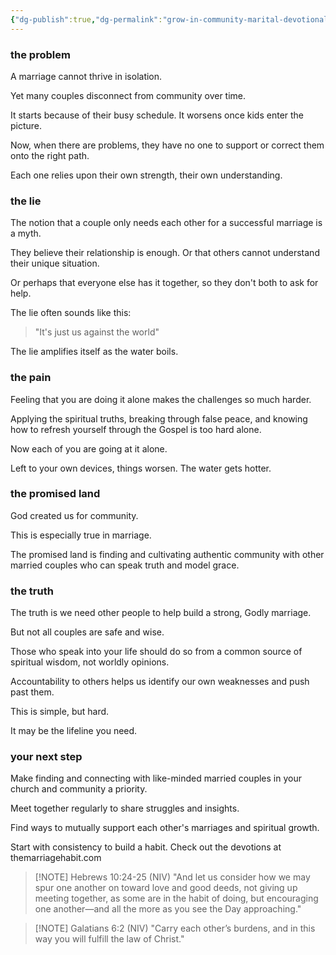 ```yaml
---
{"dg-publish":true,"dg-permalink":"grow-in-community-marital-devotional","permalink":"/grow-in-community-marital-devotional/","metatags":{"description":"some description","og:image":"https://example.com/someimage.png"},"created":"","updated":""}
---
```




### the problem
A marriage cannot thrive in isolation. 

Yet many couples disconnect from community over time.

It starts because of their busy schedule.  It worsens once kids enter the picture.

Now, when there are problems, they have no one to support or correct them onto the right path.

Each one relies upon their own strength, their own understanding.

### the lie
The notion that a couple only needs each other for a successful marriage is a myth. 

They believe their relationship is enough. Or that others cannot understand their unique situation.

Or perhaps that everyone else has it together, so they don't both to ask for help.

The lie often sounds like this:

> "It's just us against the world"

The lie amplifies itself as the water boils.

### the pain
Feeling that you are doing it alone makes the challenges so much harder.

Applying the spiritual truths, breaking through false peace, and knowing how to refresh yourself through the Gospel is too hard alone.

Now each of you are going at it alone.  

Left to your own devices, things worsen.  The water gets hotter.

### the promised land
God created us for community.

This is especially true in marriage. 

The promised land is finding and cultivating authentic community with other married couples who can speak truth and model grace.

### the truth
The truth is we need other people to help build a strong, Godly marriage. 

But not all couples are safe and wise.

Those who speak into your life should do so from a common source of spiritual wisdom, not worldly opinions.

Accountability to others helps us identify our own weaknesses and push past them. 

This is simple, but hard.

It may be the lifeline you need.

### your next step
Make finding and connecting with like-minded married couples in your church and community a priority. 

Meet together regularly to share struggles and insights.

Find ways to mutually support each other's marriages and spiritual growth. 

Start with consistency to build a habit.  Check out the devotions at themarriagehabit.com


> [!NOTE] Hebrews 10:24-25 (NIV)
> "And let us consider how we may spur one another on toward love and good deeds, not giving up meeting together, as some are in the habit of doing, but encouraging one another—and all the more as you see the Day approaching."

> [!NOTE] Galatians 6:2 (NIV)
> "Carry each other’s burdens, and in this way you will fulfill the law of Christ."

